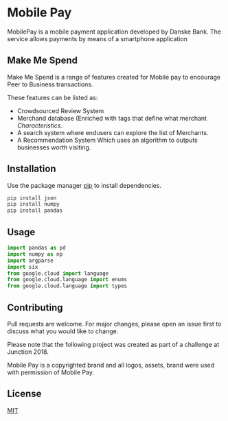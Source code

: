 # Mobile Pay

MobilePay is a mobile payment application developed by Danske Bank. The service allows payments by means of a smartphone application

## Make Me Spend

Make Me Spend is a range of features created for Mobile pay to encourage Peer to Business transactions.

These features can be listed as: 
* Crowdsourced Review System
* Merchand database (Enriched with tags that define what merchant *Characteristics*.
* A search system where endusers can explore the list of Merchants. 
* A Recommendation System Which uses an algorithm to outputs businesses _worth_ visiting.

## Installation

Use the package manager [pip](https://pip.pypa.io/en/stable/) to install dependencies.

```bash
pip install json
pip install numpy
pip install pandas
```

## Usage

```python
import pandas as pd
import numpy as np
import argparse
import six
from google.cloud import language
from google.cloud.language import enums
from google.cloud.language import types
```

## Contributing
Pull requests are welcome. For major changes, please open an issue first to discuss what you would like to change.

Please note that the following project was created as part of a challenge at Junction 2018. 

Mobile Pay is a copyrighted brand and all logos, assets, brand were used with permission of Mobile Pay.

## License
[MIT](https://choosealicense.com/licenses/mit/)
